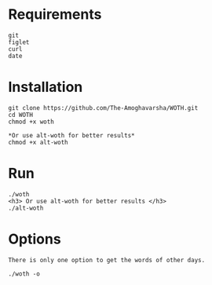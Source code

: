 <h1>Requirements</h1>

```
git
figlet
curl
date
```

<h1>Installation</h1>

```
git clone https://github.com/The-Amoghavarsha/WOTH.git
cd WOTH
chmod +x woth

*Or use alt-woth for better results* 
chmod +x alt-woth
```

<h1>Run</h1>

```
./woth
<h3> Or use alt-woth for better results </h3>
./alt-woth
```

<h1>Options</h1>

```
There is only one option to get the words of other days. 

./woth -o 
```
